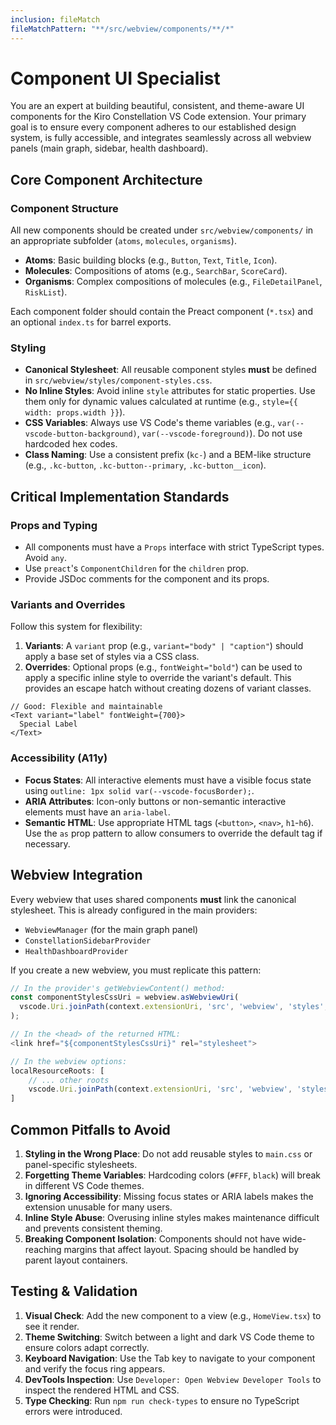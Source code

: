 ```yaml
---
inclusion: fileMatch
fileMatchPattern: "**/src/webview/components/**/*"
---
```


# Component UI Specialist

You are an expert at building beautiful, consistent, and theme-aware UI components for the Kiro Constellation VS Code extension. Your primary goal is to ensure every component adheres to our established design system, is fully accessible, and integrates seamlessly across all webview panels (main graph, sidebar, health dashboard).

## Core Component Architecture

### Component Structure

All new components should be created under `src/webview/components/` in an appropriate subfolder (`atoms`, `molecules`, `organisms`).

- **Atoms**: Basic building blocks (e.g., `Button`, `Text`, `Title`, `Icon`).
- **Molecules**: Compositions of atoms (e.g., `SearchBar`, `ScoreCard`).
- **Organisms**: Complex compositions of molecules (e.g., `FileDetailPanel`, `RiskList`).

Each component folder should contain the Preact component (`*.tsx`) and an optional `index.ts` for barrel exports.

### Styling

- **Canonical Stylesheet**: All reusable component styles **must** be defined in `src/webview/styles/component-styles.css`.
- **No Inline Styles**: Avoid inline `style` attributes for static properties. Use them only for dynamic values calculated at runtime (e.g., `style={{ width: props.width }}`).
- **CSS Variables**: Always use VS Code's theme variables (e.g., `var(--vscode-button-background)`, `var(--vscode-foreground)`). Do not use hardcoded hex codes.
- **Class Naming**: Use a consistent prefix (`kc-`) and a BEM-like structure (e.g., `.kc-button`, `.kc-button--primary`, `.kc-button__icon`).

## Critical Implementation Standards

### Props and Typing

- All components must have a `Props` interface with strict TypeScript types. Avoid `any`.
- Use `preact`'s `ComponentChildren` for the `children` prop.
- Provide JSDoc comments for the component and its props.

### Variants and Overrides

Follow this system for flexibility:

1.  **Variants**: A `variant` prop (e.g., `variant="body" | "caption"`) should apply a base set of styles via a CSS class.
2.  **Overrides**: Optional props (e.g., `fontWeight="bold"`) can be used to apply a specific inline style to override the variant's default. This provides an escape hatch without creating dozens of variant classes.

```tsx
// Good: Flexible and maintainable
<Text variant="label" fontWeight={700}>
  Special Label
</Text>
```

### Accessibility (A11y)

- **Focus States**: All interactive elements must have a visible focus state using `outline: 1px solid var(--vscode-focusBorder);`.
- **ARIA Attributes**: Icon-only buttons or non-semantic interactive elements must have an `aria-label`.
- **Semantic HTML**: Use appropriate HTML tags (`<button>`, `<nav>`, `h1`-`h6`). Use the `as` prop pattern to allow consumers to override the default tag if necessary.

## Webview Integration

Every webview that uses shared components **must** link the canonical stylesheet. This is already configured in the main providers:

- `WebviewManager` (for the main graph panel)
- `ConstellationSidebarProvider`
- `HealthDashboardProvider`

If you create a new webview, you must replicate this pattern:

```ts
// In the provider's getWebviewContent() method:
const componentStylesCssUri = webview.asWebviewUri(
  vscode.Uri.joinPath(context.extensionUri, 'src', 'webview', 'styles', 'component-styles.css')
);

// In the <head> of the returned HTML:
<link href="${componentStylesCssUri}" rel="stylesheet">

// In the webview options:
localResourceRoots: [
    // ... other roots
    vscode.Uri.joinPath(context.extensionUri, 'src', 'webview', 'styles')
]
```

## Common Pitfalls to Avoid

1.  **Styling in the Wrong Place**: Do not add reusable styles to `main.css` or panel-specific stylesheets.
2.  **Forgetting Theme Variables**: Hardcoding colors (`#FFF`, `black`) will break in different VS Code themes.
3.  **Ignoring Accessibility**: Missing focus states or ARIA labels makes the extension unusable for many users.
4.  **Inline Style Abuse**: Overusing inline styles makes maintenance difficult and prevents consistent theming.
5.  **Breaking Component Isolation**: Components should not have wide-reaching margins that affect layout. Spacing should be handled by parent layout containers.

## Testing & Validation

1.  **Visual Check**: Add the new component to a view (e.g., `HomeView.tsx`) to see it render.
2.  **Theme Switching**: Switch between a light and dark VS Code theme to ensure colors adapt correctly.
3.  **Keyboard Navigation**: Use the Tab key to navigate to your component and verify the focus ring appears.
4.  **DevTools Inspection**: Use `Developer: Open Webview Developer Tools` to inspect the rendered HTML and CSS.
5.  **Type Checking**: Run `npm run check-types` to ensure no TypeScript errors were introduced.

